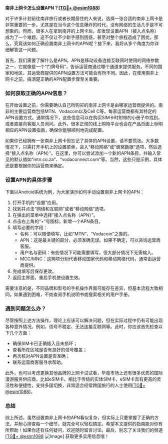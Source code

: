 **南非上网卡怎么设置APN？[[TG💪+ @esim1088](https://t.me/s/esim1088)]**

对于许多计划前往南非旅行或者长期居住的人来说，选择一张合适的南非上网卡是非常重要的一步。尤其是在当今这个信息爆炸的时代，没有网络的生活几乎是不可想象的。然而，很多人在拿到南非的上网卡后，却发现设置APN（接入点名称）成为了一个难题。这不仅让不少新手感到困惑，甚至对整个旅程造成了困扰。那么，究竟该如何正确设置南非上网卡的APN呢？接下来，我将从多个角度为你详细解答这一问题。

首先，我们需要了解什么是APN。APN是移动设备连接互联网时使用的网络参数之一，它就像是一个“门牌号码”，告诉运营商通过哪个通道来提供服务。不同的国家和地区，其运营商提供的APN设置方法可能会有所不同。因此，在使用南非上网卡之前，搞清楚正确的APN配置步骤至关重要。

### 如何获取正确的APN信息？

在开始设置之前，你需要确认自己所购买的南非上网卡是由哪家运营商提供的。南非的主要运营商包括MTN、Vodacom以及Cell C等。每家运营商都有其特定的APN设置方式。通常情况下，这些信息可以在购买SIM卡时附带的小册子中找到，或者直接向客服人员询问。此外，很多正规的线上购物平台也会在产品页面上标明相应的APN设置指南，确保你能够顺利地完成配置。

如果你已经拥有一张南非上网卡但忘记了具体的APN设置，请不要慌张。大多数情况下，只需打开手机上的设置菜单，进入“移动网络”或“蜂窝数据”选项，然后选择“接入点名称（APN）”。在这里，你可以尝试添加一个新的APN条目，并输入常见的默认值如“mtn.co.za”、“vodaconnect.com”等。当然，这些只是示例，具体还是要根据你的运营商来确定。

### 设置APN的具体步骤

下面以Android系统为例，为大家演示如何手动设置南非上网卡的APN：

1. 打开手机的“设置”应用。
2. 找到并点击“网络和互联网”或者“移动网络”选项。
3. 在弹出的菜单中选择“接入点名称（APN）”。
4. 点击右上角的“+”号图标，新增一个APN条目。
5. 填写必要的字段：
   - 名称：可以随便填写，比如“MTN”、“Vodacom”之类的。
   - APN：这是最关键的部分，必须准确无误。如果不确定，可以咨询运营商客服。
   - 用户名与密码：有些情况下可能需要填写，但大部分情况下无需输入。
   - MCC/MNC：这两项分别代表移动国家代码和移动网络代码，通常由运营商提供。
6. 完成填写后保存更改。
7. 返回主界面，重启手机使设置生效。

需要注意的是，不同品牌和型号的手机操作界面可能存在差异，但基本流程大致相同。如果遇到困难，不妨查阅手机说明书或搜索相关的用户手册。

### 遇到问题怎么办？

尽管按照上述方法操作，理论上应该可以解决问题，但在实际过程中仍有可能出现各种意外情况。例如，信号不稳定、无法连接互联网等。此时，你应该首先检查以下几个方面：

- 确保SIM卡已正确插入且未损坏；
- 查看所在区域是否有良好的信号覆盖；
- 再次核对APN设置是否准确；
- 联系运营商客服寻求帮助。

此外，也可以考虑更换其他品牌的上网卡试试看，毕竟市场上还有很多优质的国际漫游服务供应商，比如eSIM卡。相比于传统的实体SIM卡，eSIM卡具有更高的灵活性和便捷性，支持多国切换，非常适合经常跨国旅行的人士使用[[TG💪+ @esim1088](https://t.me/s/esim1088)]。

### 总结

综上所述，虽然设置南非上网卡的APN看似复杂，但实际上只要掌握了正确的方法，并耐心排查每一个细节，就完全可以轻松搞定。希望本文提供的指南能对你有所帮助！如果你还有任何疑问，欢迎随时留言讨论。最后，别忘了关注我们的频道[[TG💪+ @esim1088](https://t.me/s/esim1088) ![Image](https://i.postimg.cc/4NQfJmqS/Snipaste-2025-05-13-00-14-12.png)] 获取更多实用信息哦！